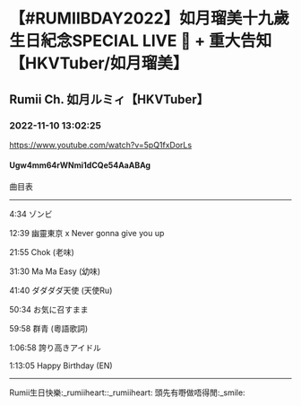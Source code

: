 # 【#RUMIIBDAY2022】如月瑠美十九歲生日紀念SPECIAL LIVE 🎈 + 重大告知【HKVTuber/如月瑠美】

## Rumii Ch. 如月ルミィ【HKVTuber】

### 2022-11-10 13:02:25

https://www.youtube.com/watch?v=5pQ1fxDorLs

#### Ugw4mm64rWNmi1dCQe54AaABAg

曲目表

-------------------------------------------------------------------------

4:34 ゾンビ

12:39 幽靈東京 x Never gonna give you up

21:55 Chok (老味)

31:30 Ma Ma Easy (幼味)

41:40 ダダダダ天使 (天使Ru)

50:34 お気に召すまま

59:58 群青 (粵語歌詞)

1:06:58 誇り高きアイドル

1:13:05 Happy Birthday (EN)

-------------------------------------------------------------------------

Rumii生日快樂:_rumiiheart::_rumiiheart: 頭先有嘢做唔得閒:_smile:

